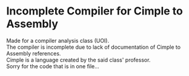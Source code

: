 # Incomplete Compiler for Cimple to Assembly
Made for a compiler analysis class (UOI). <br>
The compiler is incomplete due to lack of documentation of Cimple to Assembly references. <br>
Cimple is a language created by the said class' professor. <br>
Sorry for the code that is in one file...
